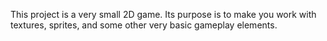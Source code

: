 This project is a very small 2D game.
Its purpose is to make you work with textures, sprites, and some other very basic gameplay elements.
